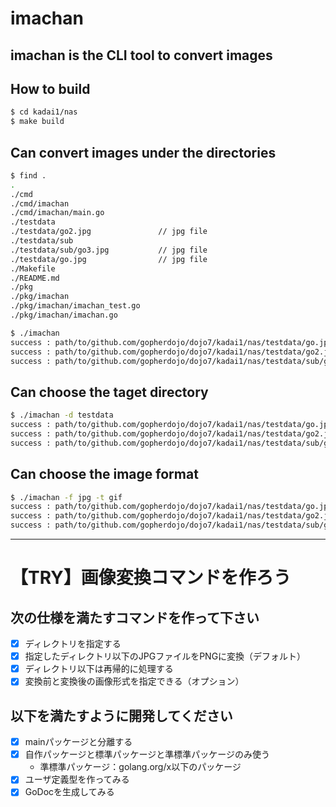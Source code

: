 # imachan

## imachan is the CLI tool to convert images

## How to build

```sh
$ cd kadai1/nas
$ make build
```

## Can convert images under the directories

```sh
$ find .
.
./cmd
./cmd/imachan
./cmd/imachan/main.go
./testdata
./testdata/go2.jpg               // jpg file
./testdata/sub
./testdata/sub/go3.jpg           // jpg file
./testdata/go.jpg                // jpg file
./Makefile
./README.md
./pkg
./pkg/imachan
./pkg/imachan/imachan_test.go
./pkg/imachan/imachan.go

$ ./imachan
success : path/to/github.com/gopherdojo/dojo7/kadai1/nas/testdata/go.jpg -> path/to/github.com/gopherdojo/dojo7/kadai1/nas/testdata/go.png
success : path/to/github.com/gopherdojo/dojo7/kadai1/nas/testdata/go2.jpg -> path/to/github.com/gopherdojo/dojo7/kadai1/nas/testdata/go2.png
success : path/to/github.com/gopherdojo/dojo7/kadai1/nas/testdata/sub/go3.jpg -> path/to/github.com/gopherdojo/dojo7/kadai1/nas/testdata/sub/go3.png
```

## Can choose the taget directory

```sh
$ ./imachan -d testdata
success : path/to/github.com/gopherdojo/dojo7/kadai1/nas/testdata/go.jpg -> path/to/github.com/gopherdojo/dojo7/kadai1/nas/testdata/go.png
success : path/to/github.com/gopherdojo/dojo7/kadai1/nas/testdata/go2.jpg -> path/to/github.com/gopherdojo/dojo7/kadai1/nas/testdata/go2.png
success : path/to/github.com/gopherdojo/dojo7/kadai1/nas/testdata/sub/go3.jpg -> path/to/github.com/gopherdojo/dojo7/kadai1/nas/testdata/sub/go3.png
```

## Can choose the image format
```sh
$ ./imachan -f jpg -t gif
success : path/to/github.com/gopherdojo/dojo7/kadai1/nas/testdata/go.jpg -> path/to/github.com/gopherdojo/dojo7/kadai1/nas/testdata/go.gif
success : path/to/github.com/gopherdojo/dojo7/kadai1/nas/testdata/go2.jpg -> path/to/github.com/gopherdojo/dojo7/kadai1/nas/testdata/go2.gif
success : path/to/github.com/gopherdojo/dojo7/kadai1/nas/testdata/sub/go3.jpg -> path/to/github.com/gopherdojo/dojo7/kadai1/nas/testdata/sub/go3.gif
```

---

# 【TRY】画像変換コマンドを作ろう

## 次の仕様を満たすコマンドを作って下さい

- [x] ディレクトリを指定する
- [x] 指定したディレクトリ以下のJPGファイルをPNGに変換（デフォルト）
- [x] ディレクトリ以下は再帰的に処理する
- [x] 変換前と変換後の画像形式を指定できる（オプション）

## 以下を満たすように開発してください

- [x] mainパッケージと分離する
- [x] 自作パッケージと標準パッケージと準標準パッケージのみ使う
  - 準標準パッケージ：golang.org/x以下のパッケージ
- [x] ユーザ定義型を作ってみる
- [x] GoDocを生成してみる
